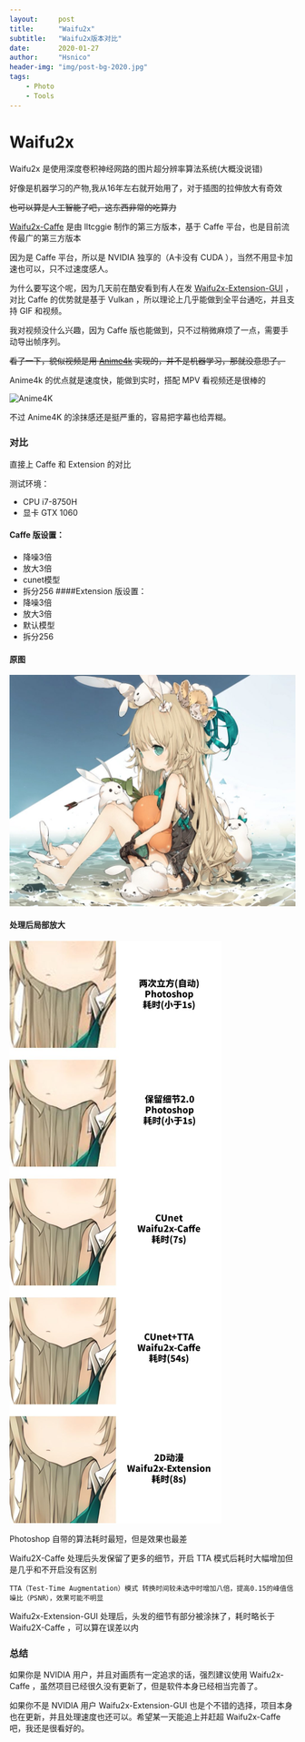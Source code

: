 ```yaml
---
layout:     post
title:      "Waifu2x"
subtitle:   "Waifu2x版本对比"
date:       2020-01-27
author:     "Hsnico"
header-img: "img/post-bg-2020.jpg"
tags:
    - Photo
    - Tools
---
```


# Waifu2x
Waifu2x 是使用深度卷积神经网路的图片超分辨率算法系统(大概没说错)

好像是机器学习的产物,我从16年左右就开始用了，对于插图的拉伸放大有奇效

~~也可以算是人工智能了吧，这东西非常的吃算力~~

[Waifu2x-Caffe][WFC] 是由 lltcggie 制作的第三方版本，基于 Caffe 平台，也是目前流传最广的第三方版本

因为是 Caffe 平台，所以是 NVIDIA 独享的（A卡没有 CUDA ），当然不用显卡加速也可以，只不过速度感人。

为什么要写这个呢，因为几天前在酷安看到有人在发 [Waifu2x-Extension-GUI][WFE] ，对比 Caffe 的优势就是基于 Vulkan ，所以理论上几乎能做到全平台通吃，并且支持 GIF 和视频。

我对视频没什么兴趣，因为 Caffe 版也能做到，只不过稍微麻烦了一点，需要手动导出帧序列。

~~看了一下，貌似视频是用 [Anime4k][A4] 实现的，并不是机器学习，那就没意思了。~~

Anime4k 的优点就是速度快，能做到实时，搭配 MPV 看视频还是很棒的

![Anime4K](https://raw.githubusercontent.com/bloc97/Anime4K/master/results/Comparisons/1_time.png)

不过 Anime4K 的涂抹感还是挺严重的，容易把字幕也给弄糊。

### 对比
直接上 Caffe 和 Extension 的对比

测试环境：
+ CPU i7-8750H
+ 显卡 GTX 1060

#### Caffe 版设置：
+ 降噪3倍
+ 放大3倍
+ cunet模型
+ 拆分256
####Extension 版设置：
+ 降噪3倍
+ 放大3倍
+ 默认模型
+ 拆分256

#### 原图
![](/img/posts/20200127/DXqemzIW0AANHGK.jpg)

#### 处理后局部放大

![](/img/posts/20200127/140305.jpg)

Photoshop 自带的算法耗时最短，但是效果也最差

Waifu2X-Caffe 处理后头发保留了更多的细节，开启 TTA 模式后耗时大幅增加但是几乎和不开启没有区别

    TTA（Test-Time Augmentation）模式 转换时间较未选中时增加八倍，提高0.15的峰值信噪比（PSNR），效果可能不明显


Waifu2x-Extension-GUI 处理后，头发的细节有部分被涂抹了，耗时略长于 Waifu2X-Caffe ，可以算在误差以内

### 总结
如果你是 NVIDIA 用户，并且对画质有一定追求的话，强烈建议使用 Waifu2x-Caffe ，虽然项目已经很久没有更新了，但是软件本身已经相当完善了。

如果你不是 NVIDIA 用户 Waifu2x-Extension-GUI 也是个不错的选择，项目本身也在更新，并且处理速度也还可以。希望某一天能追上并赶超 Waifu2x-Caffe 吧，我还是很看好的。

  [WFC]: https://github.com/lltcggie/waifu2x-caffe
  [WFE]: https://github.com/AaronFeng753/Waifu2x-Extension-GUI
  [A4]: https://github.com/bloc97/Anime4K